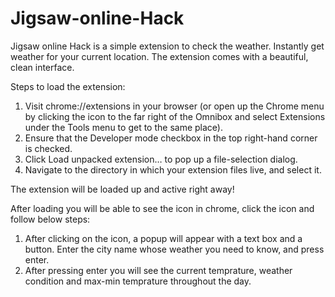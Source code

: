 # Jigsaw-online-Hack
Jigsaw online Hack is a simple extension to check the weather. Instantly get weather for your current location. The extension comes with a beautiful, clean interface.

Steps to load the extension:
  1. Visit chrome://extensions in your browser (or open up the Chrome menu by clicking the icon to the far right of the Omnibox and select Extensions under the Tools menu to get to the same place).
  2. Ensure that the Developer mode checkbox in the top right-hand corner is checked.
  3. Click Load unpacked extension… to pop up a file-selection dialog.
  4. Navigate to the directory in which your extension files live, and select it.

The extension will be loaded up and active right away!

After loading you will be able to see the icon in chrome, click the icon and follow below steps:
  1. After clicking on the icon, a popup will appear with a text box and a button. Enter the city name whose weather you need to know, and press enter.
  2. After pressing enter you will see the current temprature, weather condition and max-min temprature throughout the day.
